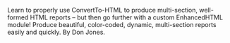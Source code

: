 Learn to properly use ConvertTo-HTML to produce multi-section, well-formed HTML reports – but then go further with a custom EnhancedHTML module! Produce beautiful, color-coded, dynamic, multi-section reports easily and quickly. By Don Jones.